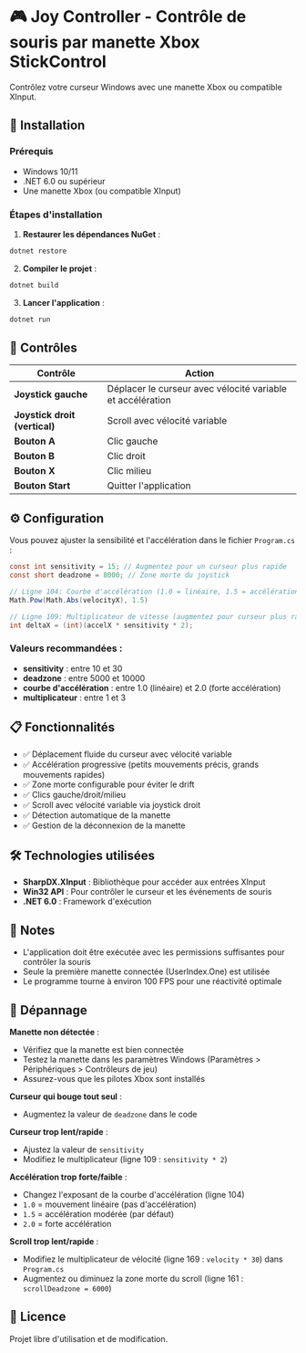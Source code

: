 # 🎮 Joy Controller - Contrôle de souris par manette Xbox StickControl

Contrôlez votre curseur Windows avec une manette Xbox ou compatible XInput.

## 🚀 Installation

### Prérequis
- Windows 10/11
- .NET 6.0 ou supérieur
- Une manette Xbox (ou compatible XInput)

### Étapes d'installation

1. **Restaurer les dépendances NuGet** :
```bash
dotnet restore
```

2. **Compiler le projet** :
```bash
dotnet build
```

3. **Lancer l'application** :
```bash
dotnet run
```

## 🎯 Contrôles

| Contrôle | Action |
|----------|--------|
| **Joystick gauche** | Déplacer le curseur avec vélocité variable et accélération |
| **Joystick droit (vertical)** | Scroll avec vélocité variable |
| **Bouton A** | Clic gauche |
| **Bouton B** | Clic droit |
| **Bouton X** | Clic milieu |
| **Bouton Start** | Quitter l'application |

## ⚙️ Configuration

Vous pouvez ajuster la sensibilité et l'accélération dans le fichier `Program.cs` :

```csharp
const int sensitivity = 15; // Augmentez pour un curseur plus rapide
const short deadzone = 8000; // Zone morte du joystick

// Ligne 104: Courbe d'accélération (1.0 = linéaire, 1.5 = accélération modérée, 2.0 = forte accélération)
Math.Pow(Math.Abs(velocityX), 1.5)

// Ligne 109: Multiplicateur de vitesse (augmentez pour curseur plus rapide)
int deltaX = (int)(accelX * sensitivity * 2);
```

### Valeurs recommandées :
- **sensitivity** : entre 10 et 30
- **deadzone** : entre 5000 et 10000
- **courbe d'accélération** : entre 1.0 (linéaire) et 2.0 (forte accélération)
- **multiplicateur** : entre 1 et 3

## 📋 Fonctionnalités

- ✅ Déplacement fluide du curseur avec vélocité variable
- ✅ Accélération progressive (petits mouvements précis, grands mouvements rapides)
- ✅ Zone morte configurable pour éviter le drift
- ✅ Clics gauche/droit/milieu
- ✅ Scroll avec vélocité variable via joystick droit
- ✅ Détection automatique de la manette
- ✅ Gestion de la déconnexion de la manette

## 🛠️ Technologies utilisées

- **SharpDX.XInput** : Bibliothèque pour accéder aux entrées XInput
- **Win32 API** : Pour contrôler le curseur et les événements de souris
- **.NET 6.0** : Framework d'exécution

## 📝 Notes

- L'application doit être exécutée avec les permissions suffisantes pour contrôler la souris
- Seule la première manette connectée (UserIndex.One) est utilisée
- Le programme tourne à environ 100 FPS pour une réactivité optimale

## 🐛 Dépannage

**Manette non détectée** :
- Vérifiez que la manette est bien connectée
- Testez la manette dans les paramètres Windows (Paramètres > Périphériques > Contrôleurs de jeu)
- Assurez-vous que les pilotes Xbox sont installés

**Curseur qui bouge tout seul** :
- Augmentez la valeur de `deadzone` dans le code

**Curseur trop lent/rapide** :
- Ajustez la valeur de `sensitivity`
- Modifiez le multiplicateur (ligne 109 : `sensitivity * 2`)

**Accélération trop forte/faible** :
- Changez l'exposant de la courbe d'accélération (ligne 104)
- `1.0` = mouvement linéaire (pas d'accélération)
- `1.5` = accélération modérée (par défaut)
- `2.0` = forte accélération

**Scroll trop lent/rapide** :
- Modifiez le multiplicateur de vélocité (ligne 169 : `velocity * 30`) dans `Program.cs`
- Augmentez ou diminuez la zone morte du scroll (ligne 161 : `scrollDeadzone = 6000`)

## 📄 Licence

Projet libre d'utilisation et de modification.
